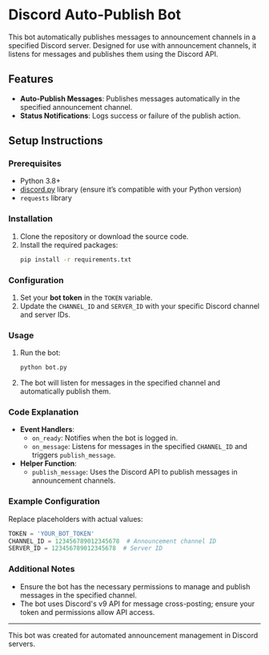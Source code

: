 
# Discord Auto-Publish Bot

This bot automatically publishes messages to announcement channels in a specified Discord server. Designed for use with announcement channels, it listens for messages and publishes them using the Discord API.

## Features

- **Auto-Publish Messages**: Publishes messages automatically in the specified announcement channel.
- **Status Notifications**: Logs success or failure of the publish action.

## Setup Instructions

### Prerequisites

- Python 3.8+
- [discord.py](https://github.com/Rapptz/discord.py) library (ensure it’s compatible with your Python version)
- `requests` library

### Installation

1. Clone the repository or download the source code.
2. Install the required packages:
   ```bash
   pip install -r requirements.txt
   ```

### Configuration

1. Set your **bot token** in the `TOKEN` variable.
2. Update the `CHANNEL_ID` and `SERVER_ID` with your specific Discord channel and server IDs.

### Usage

1. Run the bot:
   ```bash
   python bot.py
   ```
2. The bot will listen for messages in the specified channel and automatically publish them.

### Code Explanation

- **Event Handlers**:
  - `on_ready`: Notifies when the bot is logged in.
  - `on_message`: Listens for messages in the specified `CHANNEL_ID` and triggers `publish_message`.
- **Helper Function**:
  - `publish_message`: Uses the Discord API to publish messages in announcement channels.

### Example Configuration

Replace placeholders with actual values:
```python
TOKEN = 'YOUR_BOT_TOKEN'
CHANNEL_ID = 123456789012345678  # Announcement channel ID
SERVER_ID = 123456789012345678  # Server ID
```

### Additional Notes

- Ensure the bot has the necessary permissions to manage and publish messages in the specified channel.
- The bot uses Discord's v9 API for message cross-posting; ensure your token and permissions allow API access.

---

This bot was created for automated announcement management in Discord servers.

